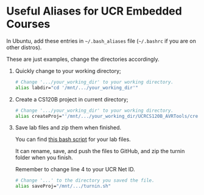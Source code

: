 # Useful Aliases for UCR Embedded Courses

In Ubuntu, add these entries in `~/.bash_aliases` file (`~/.bashrc` if you are on other distros). 

These are just examples, change the directories accordingly.

1. Quickly change to your working directory;

    ```bash
    # Change '.../your_working_dir' to your working directory.
    alias labdir="cd '/mnt/.../your_working_dir'"
    ```

2. Create a CS120B project in current directory;

    ```bash
    # Change '.../your_working_dir' to your working directory.
    alias createProj="'/mnt/.../your_working_dir/UCRCS120B_AVRTools/createProject.sh'"
    ```

3. Save lab files and zip them when finished.

    You can find [this bash script](turnin.sh) for your lab files.

    It can rename, save, and push the files to GitHub, and zip the turnin folder when you finish.

    Remember to change line 4 to your UCR Net ID.

    ```bash
    # Change '...' to the directory you saved the file.
    alias saveProj="/mnt/.../turnin.sh"
    ```
